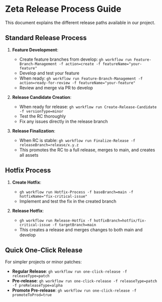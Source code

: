 # Zeta Release Process Guide

This document explains the different release paths available in our project.

## Standard Release Process

1. **Feature Development**:
   - Create feature branches from develop: `gh workflow run Feature-Branch-Management -f action=create -f featureName="your-feature"`
   - Develop and test your feature
   - When ready: `gh workflow run Feature-Branch-Management -f action=ready-for-review -f featureName="your-feature"`
   - Review and merge via PR to develop

2. **Release Candidate Creation**:
   - When ready for release: `gh workflow run Create-Release-Candidate -f versionType=minor`
   - Test the RC thoroughly
   - Fix any issues directly in the release branch

3. **Release Finalization**:
   - When RC is stable: `gh workflow run Finalize-Release -f releaseBranch=release/x.y.z`
   - This promotes the RC to a full release, merges to main, and creates all assets

## Hotfix Process

1. **Create Hotfix**:
   - `gh workflow run Hotfix-Process -f baseBranch=main -f hotfixName="fix-critical-issue"`
   - Implement and test the fix in the created branch

2. **Release Hotfix**:
   - `gh workflow run Release-Hotfix -f hotfixBranch=hotfix/fix-critical-issue -f targetBranch=main`
   - This creates a release and merges changes to both main and develop

## Quick One-Click Release

For simpler projects or minor patches:

- **Regular Release**: `gh workflow run one-click-release -f releaseType=patch`
- **Pre-release**: `gh workflow run one-click-release -f releaseType=patch -f preReleaseType=alpha`
- **Promote Pre-release**: `gh workflow run one-click-release -f promoteToProd=true`
